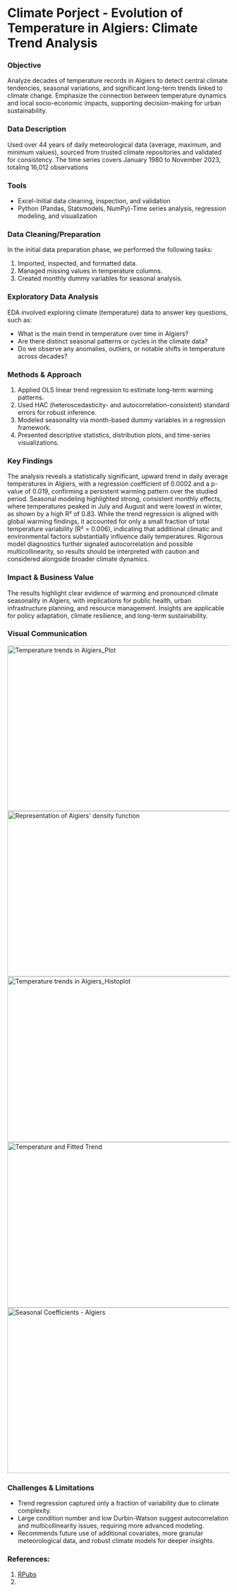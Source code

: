 # Climate Porject - Evolution of Temperature in Algiers: Climate Trend Analysis

### Objective

Analyze decades of temperature records in Algiers to detect central climate tendencies, seasonal variations, and significant long-term trends linked to climate change. Emphasize the connection between temperature dynamics and local socio-economic impacts, supporting decision-making for urban sustainability.

### Data Description
Used over 44 years of daily meteorological data (average, maximum, and minimum values), sourced from trusted climate repositories and validated for consistency. The time series covers January 1980 to November 2023, totaling 16,012 observations

### Tools

- Excel-Initial data cleaning, inspection, and validation
- Python (Pandas, Statsmodels, NumPy)-Time series analysis, regression modeling, and visualization

### Data Cleaning/Preparation

In the initial data preparation phase, we performed the following tasks:

1. Imported, inspected, and formatted data.
2. Managed missing values in temperature columns.
3. Created monthly dummy variables for seasonal analysis.

### Exploratory Data Analysis

EDA involved exploring climate (temperature) data to answer key questions, such as:

- What is the main trend in temperature over time in Algiers?
- Are there distinct seasonal patterns or cycles in the climate data?
- Do we observe any anomalies, outliers, or notable shifts in temperature across decades?

### Methods & Approach

1. Applied OLS linear trend regression to estimate long-term warming patterns.
2. Used HAC (heteroscedasticity- and autocorrelation-consistent) standard errors for robust inference.
3. Modeled seasonality via month-based dummy variables in a regression framework.
4. Presented descriptive statistics, distribution plots, and time-series visualizations.

### Key Findings

The analysis reveals a statistically significant, upward trend in daily average temperatures in Algiers, with a regression coefficient of 0.0002 and a p-value of 0.019, confirming a persistent warming pattern over the studied period. Seasonal modeling highlighted strong, consistent monthly effects, where temperatures peaked in July and August and were lowest in winter, as shown by a high R² of 0.83. While the trend regression is aligned with global warming findings, it accounted for only a small fraction of total temperature variability (R² = 0.006), indicating that additional climatic and environmental factors substantially influence daily temperatures. Rigorous model diagnostics further signaled autocorrelation and possible multicollinearity, so results should be interpreted with caution and considered alongside broader climate dynamics.

### Impact & Business Value

The results highlight clear evidence of warming and pronounced climate seasonality in Algiers, with implications for public health, urban infrastructure planning, and resource management. Insights are applicable for policy adaptation, climate resilience, and long-term sustainability.

### Visual Communication

<img width="986" height="374" alt="Temperature trends in Algiers_Plot" src="https://github.com/user-attachments/assets/e527a400-cfc5-4d9a-bdaf-7ed31ceecc21" />

<img width="708" height="374" alt="Representation of Algiers' density function" src="https://github.com/user-attachments/assets/82f107c0-2cdc-4f2b-9b27-166fdbaec491" />

<img width="704" height="374" alt="Temperature trends in Algiers_Histoplot" src="https://github.com/user-attachments/assets/936ad776-9356-4443-bf74-58e65182b0da" />

<img width="986" height="374" alt="Temperature and Fitted Trend" src="https://github.com/user-attachments/assets/c18951c9-5fda-4412-8efc-71902773a72e" />

<img width="678" height="374" alt="Seasonal Coefficients - Algiers" src="https://github.com/user-attachments/assets/5101585e-7206-4d1e-9da5-d2921a2de33f" />

### Challenges & Limitations

- Trend regression captured only a fraction of variability due to climate complexity.
- Large condition number and low Durbin-Watson suggest autocorrelation and multicollinearity issues, requiring more advanced modeling.
- Recommends future use of additional covariates, more granular meteorological data, and robust climate models for deeper insights.
  
### References:

1. [RPubs](https://rpubs.com/maxlamcoco/portfolio-EDA)
2. 







